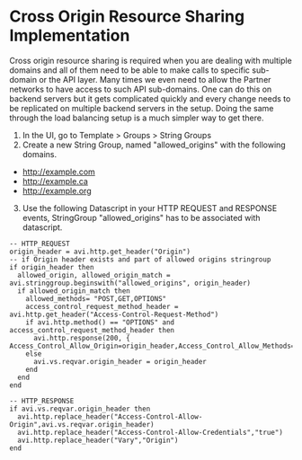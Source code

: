 # Cross	Origin	Resource	Sharing	Implementation

Cross	origin	resource	sharing	is	required	when	you	are	dealing	with	multiple	domains	and	all	of	them
need	to	be	able	to	make	calls	to	specific	sub-domain	or	the	API	layer.	Many	times	we	even	need	to
allow	 the	 Partner	 networks	 to	 have	 access	 to	 such	 API	 sub-domains. One	 can	 do	 this	 on	 backend
servers	but	it	gets	complicated	quickly	and	every	change	needs	to	be	replicated	on	multiple	backend
servers	in	the	setup.	Doing	the	same	through	the	load	balancing	setup	is	a	much	simpler	way	to	get
there.


1. In the UI, go to Template > Groups > String Groups
2. Create a new String Group, named "allowed_origins" with the following domains.
  - http://example.com
  - http://example.ca
  - http://example.org
3. Use the following Datascript in your HTTP REQUEST and RESPONSE events, StringGroup  "allowed_origins" has to be associated with datascript.

```
-- HTTP_REQUEST
origin_header = avi.http.get_header("Origin")
-- if Origin header exists and part of allowed origins stringroup
if origin_header then
  allowed_origin, allowed_origin_match = avi.stringgroup.beginswith("allowed_origins", origin_header)
  if allowed_origin_match then
    allowed_methods= "POST,GET,OPTIONS"
    access_control_request_method_header = avi.http.get_header("Access-Control-Request-Method")
    if avi.http.method() == "OPTIONS" and access_control_request_method_header then
      avi.http.response(200, { Access_Control_Allow_Origin=origin_header,Access_Control_Allow_Methods=allowed_methods,Access_Control_Allow_Headers=access_control_request_method_header,Access_Control_Max_Age="86400",Vary="Origin"})
    else
      avi.vs.reqvar.origin_header = origin_header
    end
  end
end
```

```
-- HTTP_RESPONSE
if avi.vs.reqvar.origin_header then
  avi.http.replace_header("Access-Control-Allow-Origin",avi.vs.reqvar.origin_header)
  avi.http.replace_header("Access-Control-Allow-Credentials","true")
  avi.http.replace_header("Vary","Origin")
end
```

